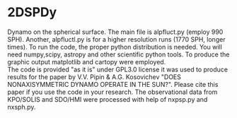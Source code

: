 # 2DSPDy
Dynamo on the spherical surface. The main file is alpfluct.py (employ 990 SPH). Another, alpfluctl.py is for a higher resolution runs (1770 SPH, longer times). To run the code, the proper python distribution is needed. You will need numpy,scipy,
astropy and other scientific python tools. To produce the graphic output matplotlib and cartopy were employed.   
The code is provided "as it is" under GPL3.0 license it was used to produce results for the paper 
by V.V. Pipin & A.G. Kosovichev "DOES NONAXISYMMETRIC DYNAMO OPERATE IN THE SUN?". 
Please cite this paper if you use the code in your research. The observational data from KPO/SOLIS and SDO/HMI were processed with help of  nxpsp.py and nxsph.py.  
